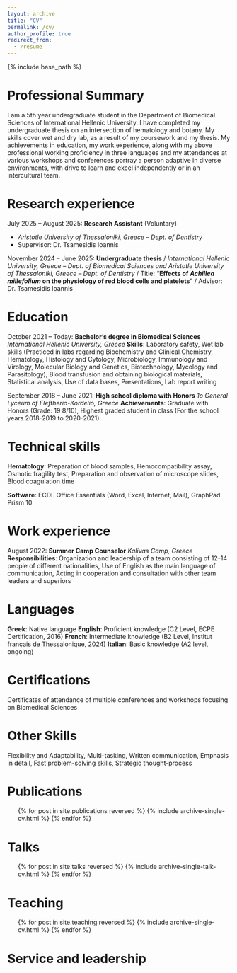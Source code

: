 ```yaml
---
layout: archive
title: "CV"
permalink: /cv/
author_profile: true
redirect_from:
  - /resume
---
```


{% include base_path %}

Professional Summary
===
I am a 5th year undergraduate student in the Department of Biomedical Sciences of International Hellenic University. I have completed my undergraduate thesis on an intersection of hematology and botany. My skills cover wet and dry lab, as a result of my coursework and my thesis. My achievements in education, my work experience, along with my above professional working proficiency in three languages and my attendances at various workshops and conferences portray a person adaptive in diverse environments, with drive to learn and excel independently or in an intercultural team.

Research experience
===
July 2025 – August 2025: **Research Assistant** (Voluntary)
-  *Aristotle University of Thessaloniki, Greece – Dept. of Dentistry*
-  Supervisor: Dr. Tsamesidis Ioannis

November 2024 – June 2025: **Undergraduate thesis**
/ *International Hellenic University, Greece – Dept. of Biomedical Sciences and Aristotle University of Thessaloniki, Greece – Dept. of Dentistry*
/ Title: “**Effects of *Achillea millefolium* on the physiology of red blood cells and platelets**”
/ Advisor: Dr. Tsamesidis Ioannis

Education
===
October 2021 – Today: **Bachelor’s degree in Biomedical Sciences**
  *International Hellenic University, Greece*
  **Skills**: Laboratory safety, Wet lab skills (Practiced in labs regarding Biochemistry and Clinical Chemistry, Hematology, Histology and Cytology, Microbiology, Immunology and Virology, Molecular Biology and Genetics, Biotechnology, Mycology and Parasitology), Blood transfusion and obtaining biological materials, Statistical analysis, Use of data bases, Presentations, Lab report writing

September 2018 – June 2021: **High school diploma with Honors**
  *1ο General Lyceum of Eleftherio-Kordelio, Greece*
  **Achievements**: Graduate with Honors (Grade: 19 8/10), Highest graded student in class (For the school years 2018-2019 to 2020-2021)

Technical skills
===
**Hematology**: Preparation of blood samples, Hemocompatibility assay, Osmotic fragility test, Preparation and observation of microscope slides, Blood coagulation time

**Software**: ECDL Office Essentials (Word, Excel, Internet, Mail), GraphPad Prism 10

Work experience
===
August 2022: **Summer Camp Counselor**
  *Kalivas Camp, Greece*
  **Responsibilities**: Organization and leadership of a team consisting of 12-14 people of different nationalities, Use of English as the main language of communication, Acting in cooperation and consultation with other team leaders and superiors

Languages
===
**Greek**: Native language
**English**: Proficient knowledge (C2 Level, ECPE Certification, 2016)
**French**: Intermediate knowledge (B2 Level, Institut français de Thessalonique, 2024)
**Italian**: Basic knowledge (A2 level, ongoing)

Certifications
===
Certificates of attendance of multiple conferences and workshops focusing on Biomedical Sciences

Other Skills
===
Flexibility and Adaptability, Multi-tasking, Written communication, Emphasis in detail, Fast problem-solving skills, Strategic thought-process

Publications
======
  <ul>{% for post in site.publications reversed %}
    {% include archive-single-cv.html %}
  {% endfor %}</ul>
  
Talks
======
  <ul>{% for post in site.talks reversed %}
    {% include archive-single-talk-cv.html  %}
  {% endfor %}</ul>
  
Teaching
======
  <ul>{% for post in site.teaching reversed %}
    {% include archive-single-cv.html %}
  {% endfor %}</ul>
  
Service and leadership
======
 
